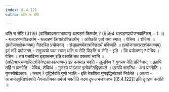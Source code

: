 ```yaml
---
index: 6.4.121
sutra: थलि च सेटि

---
```

 थलि च सेटि (3119) (वार्तिकावतरणभाष्यम्) थल्ग्रहणं किमर्थम् ? (6594 थल्ग्रहणप्रयोजनवार्तिकम् ॥ 1 ॥) - थल्ग्रहणमक्ङिदर्थम् - थल्ग्रहणं क्रियतेऽक्ङिदर्थम् । अक्ङिति एत्वं यथा स्यात् । पेचिथ । शेकिथ ॥ (प्रयोजनाक्षेपभाष्यम्) नैतदस्ति प्रयोजनम् । सेड्ग्रहणमेवात्राक्ङिदर्थं भविष्यति ॥ (प्रयोजनान्तरदर्शकभाष्यम्) इदं तर्हि प्रयोजनम् - समुच्चयो यथा स्यात् थलि च सेटि क्ङिति च सेटि - इति । किं प्रयोजनम् ? पेचिव । पेचिम । तत्र पचादिभ्य इड्वचनम् इति वक्ष्यति तन्न वक्तव्यं भवति ॥ (अतिव्याप्त्यव्याप्तिदर्शनेनेष्टसाधकभाष्यम्) इह कस्मान्न भवति - लुलविथ ? गुणस्य नेति प्रतिषेधात् । इहापि तर्हि न प्राप्नोति - पेचिथ, शेकिथ । गुणस्य योऽकार इत्येवमेतद्विज्ञायते । एवमपि शशरिथ - अत्र प्राप्नोति । गुणस्यैषोऽकारः । कथम् ? वृद्धिर्भवति गुणो भवति - इति रेफशिरा गुणवृद्धिसंज्ञको निर्वर्तते । अथवा -  आचार्यप्रवृत्तिर्ज्ञापयति नैवंजातीयकानामेत्त्वं भवतीति यदयं तॄफलभजत्रपश्च [[6.4.122]] इति तॄग्रहणं करोति ॥ 